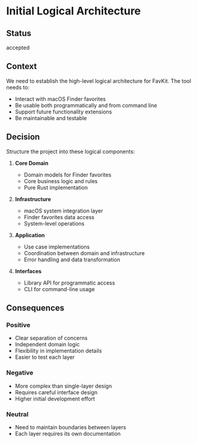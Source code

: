# Initial Logical Architecture

## Status
accepted

## Context
We need to establish the high-level logical architecture for FavKit. The tool needs to:
- Interact with macOS Finder favorites
- Be usable both programmatically and from command line
- Support future functionality extensions
- Be maintainable and testable

## Decision
Structure the project into these logical components:

1. **Core Domain**
   - Domain models for Finder favorites
   - Core business logic and rules
   - Pure Rust implementation

2. **Infrastructure**
   - macOS system integration layer
   - Finder favorites data access
   - System-level operations

3. **Application**
   - Use case implementations
   - Coordination between domain and infrastructure
   - Error handling and data transformation

4. **Interfaces**
   - Library API for programmatic access
   - CLI for command-line usage

## Consequences

### Positive
- Clear separation of concerns
- Independent domain logic
- Flexibility in implementation details
- Easier to test each layer

### Negative
- More complex than single-layer design
- Requires careful interface design
- Higher initial development effort

### Neutral
- Need to maintain boundaries between layers
- Each layer requires its own documentation
